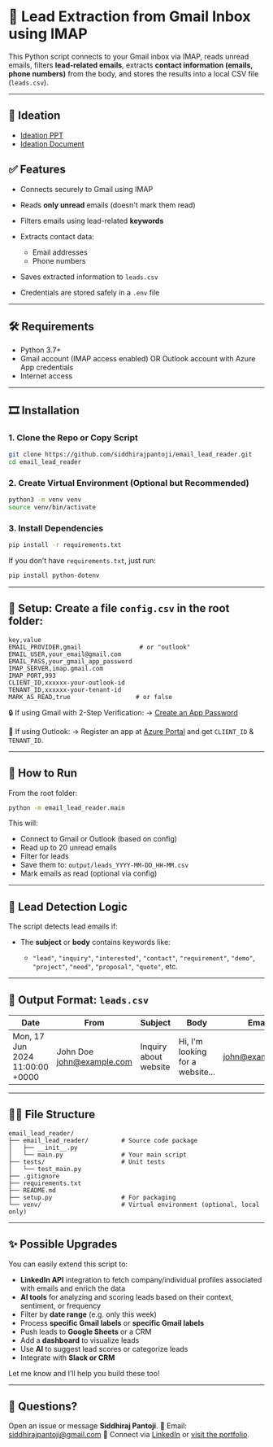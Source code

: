 # 📧 Lead Extraction from Gmail Inbox using IMAP

This Python script connects to your Gmail inbox via IMAP, reads unread emails, filters **lead-related emails**, extracts **contact information (emails, phone numbers)** from the body, and stores the results into a local CSV file (`leads.csv`).

---

## 🧠 Ideation
* [Ideation PPT](./ideation-ppt.md)
* [Ideation Document](./ideation.md)


## ✅ Features

* Connects securely to Gmail using IMAP
* Reads **only unread** emails (doesn't mark them read)
* Filters emails using lead-related **keywords**
* Extracts contact data:

  * Email addresses
  * Phone numbers
* Saves extracted information to `leads.csv`
* Credentials are stored safely in a `.env` file

---

## 🛠 Requirements

* Python 3.7+
* Gmail account (IMAP access enabled) OR Outlook account with Azure App credentials
* Internet access

---

## 🎞 Installation

### 1. Clone the Repo or Copy Script

```bash
git clone https://github.com/siddhirajpantoji/email_lead_reader.git
cd email_lead_reader
```

### 2. Create Virtual Environment (Optional but Recommended)

```bash
python3 -m venv venv
source venv/bin/activate
```

### 3. Install Dependencies

```bash
pip install -r requirements.txt
```

If you don’t have `requirements.txt`, just run:

```bash
pip install python-dotenv
```

---

## 🔐 Setup: Create a file `config.csv` in the root folder:

```csv
key,value
EMAIL_PROVIDER,gmail                # or "outlook"
EMAIL_USER,your_email@gmail.com
EMAIL_PASS,your_gmail_app_password
IMAP_SERVER,imap.gmail.com
IMAP_PORT,993
CLIENT_ID,xxxxxx-your-outlook-id
TENANT_ID,xxxxxx-your-tenant-id
MARK_AS_READ,true                  # or false
```

🔒 If using Gmail with 2-Step Verification:
→ [Create an App Password](https://myaccount.google.com/apppasswords)

🔑 If using Outlook:
→ Register an app at [Azure Portal](https://portal.azure.com/) and get `CLIENT_ID` & `TENANT_ID`.

---

## 🚀 How to Run

From the root folder:

```bash
python -m email_lead_reader.main
```

This will:

* Connect to Gmail or Outlook (based on config)
* Read up to 20 unread emails
* Filter for leads
* Save them to: `output/leads_YYYY-MM-DD_HH-MM.csv`
* Mark emails as read (optional via config)

---

## 🧐 Lead Detection Logic

The script detects lead emails if:

* The **subject** or **body** contains keywords like:

  * `"lead"`, `"inquiry"`, `"interested"`, `"contact"`, `"requirement"`, `"demo"`, `"project"`, `"need"`, `"proposal"`, `"quote"`, etc.

---

## 📄 Output Format: `leads.csv`

| Date                            | From                                                 | Subject               | Body                             | Emails                                      | Phones         |
| ------------------------------- | ---------------------------------------------------- | --------------------- | -------------------------------- | ------------------------------------------- | -------------- |
| Mon, 17 Jun 2024 11:00:00 +0000 | John Doe [john@example.com](mailto:john@example.com) | Inquiry about website | Hi, I'm looking for a website... | [john@example.com](mailto:john@example.com) | +91 9876543210 |

---

## 🧙‍♂️ File Structure

```
email_lead_reader/
├── email_lead_reader/         # Source code package
│   ├── __init__.py
│   └── main.py                # Your main script
├── tests/                     # Unit tests
│   └── test_main.py
├── .gitignore
├── requirements.txt
├── README.md
├── setup.py                   # For packaging
└── venv/                      # Virtual environment (optional, local only)
```

---

## ✨ Possible Upgrades

You can easily extend this script to:


* **LinkedIn API** integration to fetch company/individual profiles associated with emails and enrich the data 
* **AI tools** for analyzing and scoring leads based on their context, sentiment, or frequency 
* Filter by **date range** (e.g. only this week)
* Process **specific Gmail labels** or **specific Gmail labels**
* Push leads to **Google Sheets** or a CRM
* Add a **dashboard** to visualize leads
* Use **AI** to suggest lead scores or categorize leads
* Integrate with **Slack or CRM**

Let me know and I’ll help you build these too!

---

## 📢 Questions?

Open an issue or message **Siddhiraj Pantoji**.
📧 Email: [siddhirajpantoji@gmail.com](mailto:siddhirajpantoji@gmail.com)
🔗 Connect via [LinkedIn](https://www.linkedin.com/in/siddhiraj-pantoji/) or [visit the portfolio](https://siddhirajpantoji.github.io/).
